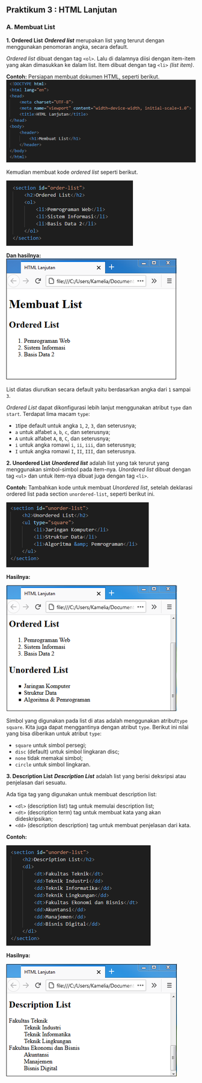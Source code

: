 ## Praktikum 3 : HTML Lanjutan
### A. Membuat List

 **1. Ordered List**
 **_Ordered list_** merupakan list yang terurut dengan menggunakan penomoran angka, secara default. 
 
 _Ordered list_ dibuat dengan tag `<ol>`. Lalu di dalamnya diisi dengan item-item yang akan dimasukkan ke dalam list. Item dibuat dengan tag `<li>`  _(list item)_.
 
 **Contoh:**
 Persiapan membuat dokumen HTML, seperti berikut.
 ![enter image description here](https://github.com/kameliacindy/Lab3Web/blob/main/img/html_list.PNG)

Kemudian membuat kode _ordered list_ seperti berikut.

![enter image description here](https://github.com/kameliacindy/Lab3Web/blob/main/img/ordered_list.PNG)
 
 **Dan hasilnya:**
 ![enter image description here](https://github.com/kameliacindy/Lab3Web/blob/main/img/ss_ol.PNG)

List diatas diurutkan secara default yaitu berdasarkan angka dari `1` sampai  `3`.

_Ordered List_ dapat dikonfigurasi lebih lanjut menggunakan atribut `type` dan `start`. Terdapat lima macam `type`:
 -   `1`tipe default untuk angka `1`, `2`, `3`, dan seterusnya;
 -   `a`  untuk alfabet  `a`,  `b`,  `c`, dan seterusnya;
 -   `A`  untuk alfabet  `A`,  `B`,  `C`, dan seterusnya;
 -   `i`  untuk angka romawi `i`,  `ii`,  `iii`, dan seterusnya;
 -   `I`  untuk angka romawi `I`,  `II`,  `III`, dan seterusnya.
 
 **2. Unordered List**
 **_Unordered list_**  adalah list yang tak terurut yang menggunakan simbol-simbol pada item-nya.  _Unordered list_  dibuat dengan tag  `<ul>`  dan untuk item-nya dibuat juga dengan tag  `<li>`.
 
**Contoh:**
Tambahkan kode untuk membuat _Unordered list_, setelah deklarasi  ordered list pada section `unordered-list`, seperti berikut ini.

![enter image description here](https://github.com/kameliacindy/Lab3Web/blob/main/img/unorderd_list.PNG)
 
**Hasilnya:**

![enter image description here](https://github.com/kameliacindy/Lab3Web/blob/main/img/ss_ul.PNG)

Simbol yang digunakan pada list di atas adalah menggunakan atribut`type` `square`.
Kita juga dapat menggantinya dengan atribut  `type`. Berikut ini nilai yang bisa diberikan untuk atribut  `type`:

-   `square`  untuk simbol persegi;
-   `disc`  (default) untuk simbol lingkaran disc;
-   `none`  tidak memakai simbol;
-   `circle`  untuk simbol lingkaran.

**3. Description List**
**_Description List_**  adalah list yang berisi deksripsi atau penjelasan dari sesuatu.

Ada tiga tag yang digunakan untuk membuat description list:

-   `<dl>`  (description list) tag untuk memulai description list;
-   `<dt>`  (description term) tag untuk membuat kata yang akan dideskripsikan;
-   `<dd>`  (description description) tag untuk membuat penjelasan dari kata.

**Contoh:**

![enter image description here](https://github.com/kameliacindy/Lab3Web/blob/main/img/description_list.PNG)

**Hasilnya:**

![enter image description here](https://github.com/kameliacindy/Lab3Web/blob/main/img/ss_dl.PNG)


